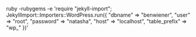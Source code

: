 ruby -rubygems -e 'require "jekyll-import";
    JekyllImport::Importers::WordPress.run({
      "dbname"   => "benwiener",
      "user"     => "root",
      "password" => "natasha",
      "host"     => "localhost",
      "table_prefix"   => "wp_"
    })'
